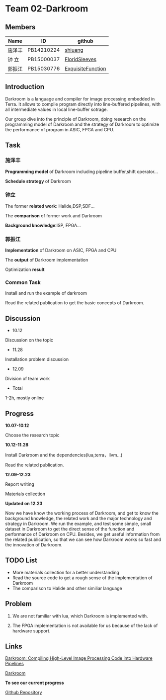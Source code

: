 # Team 02-Darkroom
## Members
 Name   | ID        | github
|----   | ----      | ----------
|施泽丰 |PB14210224 | [shiuang](https://github.com/orgs/Compiler-02/people/shiuang)
|钟  立 |PB15000037 |[FloridSleeves](https://github.com/orgs/Compiler-02/people/FloridSleeves)
|郭振江 |PB15030776 |[ExquisiteFunction](https://github.com/ExquisiteFunction/darkroom/commits/master/report.md?author=ExquisiteFunction)

## Introduction
Darkroom is a language and compiler for image processing embedded in Terra. It allows to compile program directly into line-buffered pipelines, with all intermediate values in local line-buffer sotrage.

Our group dive into the principle of Darkroom, doing research on the programming model of Darkroom and the strategy of Darkroom to optimize the performance of program in ASIC, FPGA and CPU. 

## Task  
### 施泽丰

 **Programming model** of Darkroom including pipeline buffer,shift operator...

 **Schedule strategy** of Darkroom

### 钟立

 The former **related work**: Halide,DSP,SDF...
 
 The **comparison** of former work and Darkroom

 **Background knowledge**:ISP, FPGA...

### 郭振江

 **Implementation** of Darkroom on ASIC, FPGA and CPU

 The **output** of Darkroom implementation

 Optimization **result**

### Common Task

Install and run the example of darkroom

Read the related publication to get the basic concepts of Darkroom.

## Discussion

* 10.12

 Discussion on the topic

* 11.28

 Installation problem discussion

* 12.09

 Division of team work
 
* Total

1-2h, mostly online
 
## Progress
**10.07-10.12**

  Choose the research topic

**10.12-11.28**

  Install Darkroom and the dependencies(lua,terra，llvm...)

  Read the related publication.

**12.09-12.23**

  Report writing

  Materials collection

**Updated on 12.23**

Now we have know the working process of Darkroom, and get to know the background knowledge, the related work and the major technology and strategy in Darkroom. We run the example, and test some simple, small dataset in Darkroom to get the direct sense of the function and performance of Darkroom on CPU. Besides, we get useful information from the related publication, so that we can see how Darkroom works so fast and the innovation of Darkroom.

## TODO List
* More materials collection for a better understanding
* Read the source code to get a rough sense of the implementation of Darkroom
* The comparison to Halide and other similiar language

## Problem
1. We are not familiar with lua, which Darkroom is implemented with.

2. The FPGA implementation is not available for us because of the lack of hardware support.

## Links
[Darkroom: Compiling High-Level Image Processing Code into Hardware Pipelines](http://darkroom-lang.org/darkroom14-low.pdf)

[Darkroom](http://darkroom-lang.org/)

**To see our current progress**

[Github Repository](https://github.com/Compiler-02)
